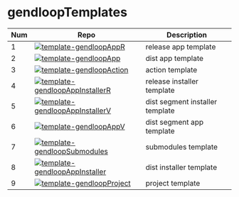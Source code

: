 # gendloopTemplates

| **Num** | **Repo** | **Description** |
| ---- | ---- | ---- |
| 1 | [![template-gendloopAppR](https://img.shields.io/static/v1?label=Template&message=template-gendloopAppR&color=blue)](https://github.com/gendloop/template-gendloopAppR)| release app template |
| 2 | [![template-gendloopApp](https://img.shields.io/static/v1?label=Template&message=template-gendloopApp&color=blue)](https://github.com/gendloop/template-gendloopApp)| dist app template |
| 3 | [![template-gendloopAction](https://img.shields.io/static/v1?label=Template&message=template-gendloopAction&color=blue)](https://github.com/gendloop/template-gendloopAction)| action template |
| 4 | [![template-gendloopAppInstallerR](https://img.shields.io/static/v1?label=Template&message=template-gendloopAppInstallerR&color=blue)](https://github.com/gendloop/template-gendloopAppInstallerR)| release installer template |
| 5 | [![template-gendloopAppInstallerV](https://img.shields.io/static/v1?label=Template&message=template-gendloopAppInstallerV&color=blue)](https://github.com/gendloop/template-gendloopAppInstallerV)| dist segment installer template |
| 6 | [![template-gendloopAppV](https://img.shields.io/static/v1?label=Template&message=template-gendloopAppV&color=blue)](https://github.com/gendloop/template-gendloopAppV)| dist segment app template |
| 7 | [![template-gendloopSubmodules](https://img.shields.io/static/v1?label=Template&message=template-gendloopSubmodules&color=blue)](https://github.com/gendloop/template-gendloopSubmodules)| submodules template |
| 8 | [![template-gendloopAppInstaller](https://img.shields.io/static/v1?label=Template&message=template-gendloopAppInstaller&color=blue)](https://github.com/gendloop/template-gendloopAppInstaller)| dist installer template |
| 9 | [![template-gendloopProject](https://img.shields.io/static/v1?label=Template&message=template-gendloopProject&color=blue)](https://github.com/gendloop/template-gendloopProject)| project template |
